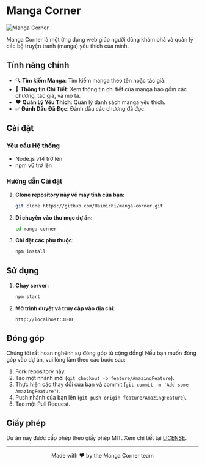 # Manga Corner

![Manga Corner](https://example.com/logo.png) <!-- Thay thế bằng URL của logo dự án nếu có -->

Manga Corner là một ứng dụng web giúp người dùng khám phá và quản lý các bộ truyện tranh (manga) yêu thích của mình.

## Tính năng chính

- 🔍 **Tìm kiếm Manga**: Tìm kiếm manga theo tên hoặc tác giả.
- 📄 **Thông tin Chi Tiết**: Xem thông tin chi tiết của manga bao gồm các chương, tác giả, và mô tả.
- ❤️ **Quản Lý Yêu Thích**: Quản lý danh sách manga yêu thích.
- ✅ **Đánh Dấu Đã Đọc**: Đánh dấu các chương đã đọc.

## Cài đặt

### Yêu cầu Hệ thống

- Node.js v14 trở lên
- npm v6 trở lên

### Hướng dẫn Cài đặt

1. **Clone repository này về máy tính của bạn:**
    ```sh
    git clone https://github.com/Haimichi/manga-corner.git
    ```

2. **Di chuyển vào thư mục dự án:**
    ```sh
    cd manga-corner
    ```

3. **Cài đặt các phụ thuộc:**
    ```sh
    npm install
    ```

## Sử dụng

1. **Chạy server:**
    ```sh
    npm start
    ```

2. **Mở trình duyệt và truy cập vào địa chỉ:**
    ```
    http://localhost:3000
    ```

## Đóng góp

Chúng tôi rất hoan nghênh sự đóng góp từ cộng đồng! Nếu bạn muốn đóng góp vào dự án, vui lòng làm theo các bước sau:

1. Fork repository này.
2. Tạo một nhánh mới (`git checkout -b feature/AmazingFeature`).
3. Thực hiện các thay đổi của bạn và commit (`git commit -m 'Add some AmazingFeature'`).
4. Push nhánh của bạn lên (`git push origin feature/AmazingFeature`).
5. Tạo một Pull Request.

## Giấy phép

Dự án này được cấp phép theo giấy phép MIT. Xem chi tiết tại [LICENSE](LICENSE).

---

<p align="center">
  Made with ❤️ by the Manga Corner team
</p>
